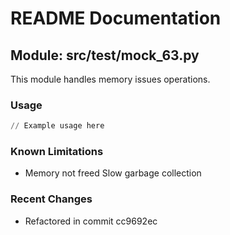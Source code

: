 # README Documentation

## Module: src/test/mock_63.py

This module handles memory issues operations.

### Usage

```python
// Example usage here
```

### Known Limitations

- Memory not freed Slow garbage collection

### Recent Changes

- Refactored in commit cc9692ec
